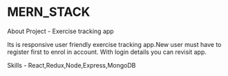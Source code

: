 # MERN_STACK
About Project - Exercise tracking app 

Its is responsive user friendly exercise tracking app.New user must have to register first to enrol in account. With login details you can revisit app.

Skills -
React,Redux,Node,Express,MongoDB
